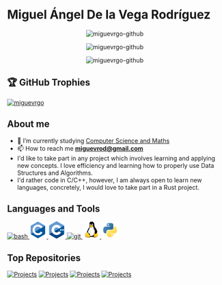 # Miguel Ángel De la Vega Rodríguez
<p align="center"> 
  <img src="http://github-readme-streak-stats.herokuapp.com?user=Miguevrgo&theme=tokyonight&date_format=M%20j%5B%2C%20Y%5D" alt="miguevrgo-github" />
</p>
<p align="center"> 
  <img src="https://github-readme-stats.vercel.app/api?username=Miguevrgo&show_icons=true&theme=tokyonight" alt="miguevrgo-github" />
</p>
<p align="center"> 
  <img src="https://github-readme-stats.vercel.app/api/top-langs/?username=Miguevrgo&layout=compact&theme=tokyonight" alt="miguevrgo-github" />
</p>

## 🏆 GitHub Trophies

<p align="left"> <a href="https://github.com/ryo-ma/github-profile-trophy"><img src="https://github-profile-trophy.vercel.app/?username=miguevrgo&theme=onedark" alt="miguevrgo" /></a> </p>

## About me
  - 🔭 I’m currently studying [Computer Science and Maths](https://www.ugr.es/estudiantes/grados/grado-ingenieria-informatica-matematicas)
  - 📫 How to reach me **miguevrod@gmail.com**
  - I'd like to take part in any project which involves learning and applying new concepts. I love efficiency and learning how to properly use Data Structures and Algorithms.
  - I'd rather code in C/C++, however, I am always open to learn new languages, concretely, I would love to take part in a Rust project.

## Languages and Tools

<p align="left"> <a href="https://www.gnu.org/software/bash/" target="_blank" rel="noreferrer"> <img src="https://www.vectorlogo.zone/logos/gnu_bash/gnu_bash-icon.svg" alt="bash" width="40" height="40"/> </a> <a href="https://www.cprogramming.com/" target="_blank" rel="noreferrer"> <img src="https://raw.githubusercontent.com/devicons/devicon/master/icons/c/c-original.svg" alt="c" width="40" height="40"/> </a> <a href="https://www.w3schools.com/cpp/" target="_blank" rel="noreferrer"> <img src="https://raw.githubusercontent.com/devicons/devicon/master/icons/cplusplus/cplusplus-original.svg" alt="cplusplus" width="40" height="40"/> </a> <a href="https://git-scm.com/" target="_blank" rel="noreferrer"> <img src="https://www.vectorlogo.zone/logos/git-scm/git-scm-icon.svg" alt="git" width="40" height="40"/> </a> <a href="https://www.linux.org/" target="_blank" rel="noreferrer"> <img src="https://raw.githubusercontent.com/devicons/devicon/master/icons/linux/linux-original.svg" alt="linux" width="40" height="40"/> </a> <a href="https://www.python.org" target="_blank" rel="noreferrer"> <img src="https://raw.githubusercontent.com/devicons/devicon/master/icons/python/python-original.svg" alt="python" width="40" height="40"/> </a> </p>

## Top Repositories

[![Projects](https://github-readme-stats.vercel.app/api/pin/?username=miguevrgo&repo=AdvCode&border_color=7F3FBF&bg_color=0D1117&title_color=C9D1D9&text_color=8B949E&icon_color=7F3FBF)](https://github.com/Miguevrgo/AdvCode)
[![Projects](https://github-readme-stats.vercel.app/api/pin/?username=miguevrgo&repo=Projects&border_color=7F3FBF&bg_color=0D1117&title_color=C9D1D9&text_color=8B949E&icon_color=7F3FBF)](https://github.com/Miguevrgo/Projects)
[![Projects](https://github-readme-stats.vercel.app/api/pin/?username=miguevrgo&repo=UGR-Code&border_color=7F3FBF&bg_color=0D1117&title_color=C9D1D9&text_color=8B949E&icon_color=7F3FBF)](https://github.com/Miguevrgo/UGR-Code)
[![Projects](https://github-readme-stats.vercel.app/api/pin/?username=miguevrgo&repo=LeetCodeProblems&border_color=7F3FBF&bg_color=0D1117&title_color=C9D1D9&text_color=8B949E&icon_color=7F3FBF)](https://github.com/Miguevrgo/LeetCodeProblems)


